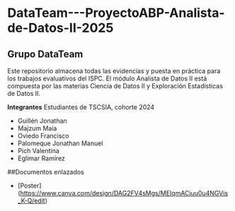 # DataTeam---ProyectoABP-Analista-de-Datos-II-2025

## Grupo DataTeam
Este repositorio almacena todas las evidencias y puesta en práctica para los trabajos evaluativos del ISPC. El módulo Analista de Datos II está compuesta por las materias Ciencia de Datos II y Exploración Estadísticas de Datos II.

**Integrantes**
Estudiantes de TSCSIA, cohorte 2024
- Guillén Jonathan
- Majzum Maia  
- Oviedo Francisco
- Palomeque Jonathan  Manuel
- Pich Valentina  
- Eglimar Ramírez  

##Documentos enlazados

- [Poster] (https://www.canva.com/design/DAG2FV4sMgs/MEIqmACiuu0u4NGVis_K-Q/edit)
